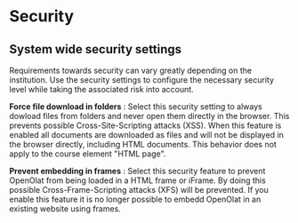 # Security

## System wide security settings

Requirements towards security can vary greatly depending on the institution.
Use the security settings to configure the necessary security level while
taking the associated risk into account.

**Force file download in folders** : Select this security setting to always
dowload files from folders and never open them directly in the browser. This
prevents possible Cross-Site-Scripting attacks (XSS). When this feature is
enabled all documents are downloaded as files and will not be displayed in the
browser directly, including HTML documents. This behavior does not apply to
the course element "HTML page".

**Prevent embedding in frames** : Select this security feature to prevent
OpenOlat from being loaded in a HTML frame or iFrame. By doing this possible
Cross-Frame-Scripting attacks (XFS) will be prevented. If you enable this
feature it is no longer possible to embedd OpenOlat in an existing website
using frames.

